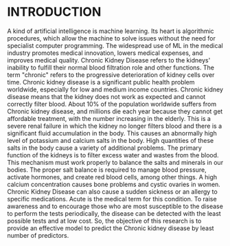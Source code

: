 #                                                             INTRODUCTION
A kind of artificial intelligence is machine learning. Its heart is algorithmic procedures, 
which allow the machine to solve issues without the need for specialist computer programming. 
The widespread use of ML in the medical industry promotes medical innovation, lowers medical 
expenses, and improves medical quality. Chronic Kidney Disease refers to the kidneys' inability 
to fulfill their normal blood filtration role and other functions. The term "chronic" refers to the 
progressive deterioration of kidney cells over time. Chronic kidney disease is a significant public 
health problem worldwide, especially for low and medium income countries. Chronic kidney 
disease means that the kidney does not work as expected and cannot correctly filter blood. About 
10% of the population worldwide suffers from Chronic kidney disease, and millions die each 
year because they cannot get affordable treatment, with the number increasing in the elderly. 
This is a severe renal failure in which the kidney no longer filters blood and there is a significant 
fluid accumulation in the body. This causes an abnormally high level of potassium and calcium 
salts in the body. High quantities of these salts in the body cause a variety of additional 
problems. 
The primary function of the kidneys is to filter excess water and wastes from the blood. 
This mechanism must work properly to balance the salts and minerals in our bodies. The proper 
salt balance is required to manage blood pressure, activate hormones, and create red blood cells, 
among other things. A high calcium concentration causes bone problems and cystic ovaries in 
women. Chronic Kidney Disease can also cause a sudden sickness or an allergy to specific 
medications. Acute is the medical term for this condition. To raise awareness and to encourage 
those who are most susceptible to the disease to perform the tests periodically, the disease can be 
detected with the least possible tests and at low cost. So, the objective of this research is to 
provide an effective model to predict the Chronic kidney disease by least number of predictors.
